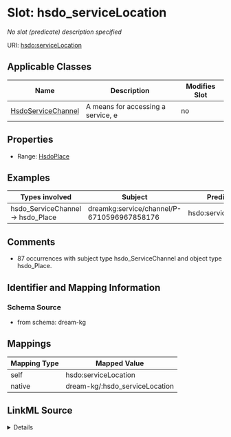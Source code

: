 

# Slot: hsdo_serviceLocation


_No slot (predicate) description specified_





URI: [hsdo:serviceLocation](http://schema.org/serviceLocation)



<!-- no inheritance hierarchy -->





## Applicable Classes

| Name | Description | Modifies Slot |
| --- | --- | --- |
| [HsdoServiceChannel](../classes/HsdoServiceChannel.md) | A means for accessing a service, e |  no  |







## Properties

* Range: [HsdoPlace](../classes/HsdoPlace.md)






## Examples

| Types involved | Subject | Predicate | Object |
| --- | --- | --- | --- |
| hsdo_ServiceChannel → hsdo_Place | dreamkg:service/channel/P-6710596967858176 | hsdo:serviceLocation | dreamkg:service/location/6710596967858176 |


## Comments

* 87 occurrences with subject type hsdo_ServiceChannel and object type hsdo_Place.

## Identifier and Mapping Information







### Schema Source


* from schema: dream-kg




## Mappings

| Mapping Type | Mapped Value |
| ---  | ---  |
| self | hsdo:serviceLocation |
| native | dream-kg/:hsdo_serviceLocation |




## LinkML Source

<details>
```yaml
name: hsdo_serviceLocation
description: No slot (predicate) description specified
comments:
- 87 occurrences with subject type hsdo_ServiceChannel and object type hsdo_Place.
examples:
- description: hsdo_ServiceChannel → hsdo_Place
  object:
    example_object: dreamkg:service/location/6710596967858176
    example_object_type: hsdo_Place
    example_predicate: hsdo:serviceLocation
    example_subject: dreamkg:service/channel/P-6710596967858176
    example_subject_type: hsdo_ServiceChannel
from_schema: dream-kg
rank: 1000
slot_uri: hsdo:serviceLocation
alias: hsdo_serviceLocation
domain_of:
- hsdo_ServiceChannel
range: hsdo_Place

```
</details>